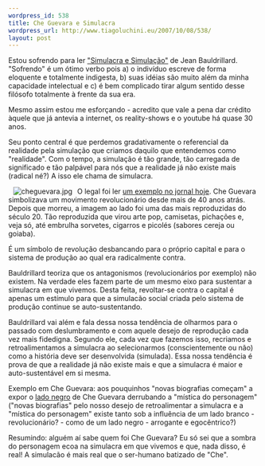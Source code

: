 ```yaml
--- 
wordpress_id: 538
title: Che Guevara e Simulacra
wordpress_url: http://www.tiagoluchini.eu/2007/10/08/538/
layout: post
---
```

Estou sofrendo para ler <a href="http://www.amazon.com/Simulacra-Simulation-Body-Theory-Materialism/dp/0472065211/ref=pd_bbs_sr_1/103-3818994-3771003?ie=UTF8&amp;s=books&amp;qid=1191830622&amp;sr=8-1" target="_blank">"Simulacra e Simulação"</a> de Jean Bauldrillard. "Sofrendo" é um ótimo verbo pois a) o indivíduo escreve de forma eloquente e totalmente indigesta, b) suas idéias são muito além da minha capacidade intelectual e c) é bem complicado tirar algum sentido desse filósofo totalmente à frente da sua era.

Mesmo assim estou me esforçando - acredito que vale a pena dar crédito àquele que já antevia a internet, os reality-shows e o youtube há quase 30 anos.

Seu ponto central é que perdemos gradativamente o referencial da realidade pela simulação que criamos daquilo que entendemos como "realidade". Com o tempo, a simulação é tão grande, tão carregada de significado e tão palpável para nós que a realidade já não existe mais (radical né?) A isso ele chama de simulacra.

<img src="http://www.tiagoluchini.eu/wp-content/uploads/2007/10/cheguevara.jpg" title="cheguevara.jpg" alt="cheguevara.jpg" align="left" hspace="10" />O legal foi ler <a href="http://josiasdesouza.folha.blog.uol.com.br/arch2007-10-07_2007-10-13.html#2007_10-08_01_05_45-10045644-0" target="_blank">um exemplo no jornal hoje</a>. Che Guevara simbolizava um movimento revolucionário desde mais de 40 anos atrás. Depois que morreu, a imagem ao lado foi uma das mais reproduzidas do século 20. Tão reproduzida que virou arte pop, camisetas, pichações e, veja só, até embrulha sorvetes, cigarros e picolés (sabores cereja ou goiaba).

É um símbolo de revolução desbancando para o próprio capital e para o sistema de produção ao qual era radicalmente contra.

Bauldrillard teoriza que os antagonismos (revolucionários por exemplo) não existem. Na verdade eles fazem parte de um mesmo eixo para sustentar a simulacra em que vivemos. Desta feita, revoltar-se contra o capital é apenas um estímulo para que a simulacão social criada pelo sistema de produção continue se auto-sustentando.

Bauldrillard vai além e fala dessa nossa tendência de olharmos para o passado com deslumbramento e com aquele desejo de reprodução cada vez mais fidedigna. Segundo ele, cada vez que fazemos isso, recriamos e retroalimentamos a simulacra ao selecionarmos (conscientemente ou não) como a história deve ser desenvolvida (simulada). Essa nossa tendência é prova de que a realidade já não existe mais e que a simulacra é maior e auto-sustentável em si mesma.

Exemplo em Che Guevara: aos pouquinhos "novas biografias começam" a expor o <a href="http://www.bbc.co.uk/portuguese/reporterbbc/story/2007/10/071005_che_despota_cg.shtml" target="_blank">lado negro</a> de Che Guevara derrubando a "mística do personagem" ("novas biografias" pelo nosso desejo de retroalimentar a simulacra e a "mística do personagem" existe tanto sob a influência de um lado branco - revolucionário? - como de um lado negro - arrogante e egocêntrico?)

Resumindo: alguém aí sabe quem foi Che Guevara? Eu só sei que a sombra do personagem ecoa na simulacra em que vivemos e que, nada disso, é real! A simulacão é mais real que o ser-humano batizado de "Che".
